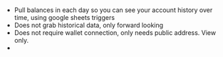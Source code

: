 #

- Pull balances in each day so you can see your account history over time, using google sheets triggers
- Does not grab historical data, only forward looking
- Does not require wallet connection, only needs public address. View only.
-
